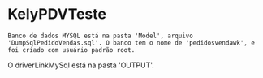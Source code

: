 # KelyPDVTeste
    Banco de dados MYSQL está na pasta 'Model', arquivo 'DumpSqlPedidoVendas.sql'. O banco tem o nome de 'pedidosvendawk', e foi criado com usuário padrão root.
O driverLinkMySql está na pasta 'OUTPUT'. 

